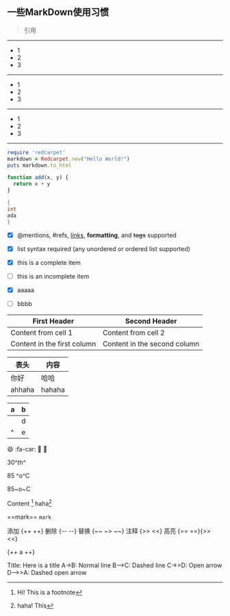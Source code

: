 一些MarkDown使用习惯
---
>引用
---
- 1
- 2
- 3
---
* 1
* 2
* 3
---
+ 1
+ 2
+ 3
---
```ruby
require 'redcarpet'
markdown = Redcarpet.new("Hello World!")
puts markdown.to_html
```
```javascript {.class1 .class}
function add(x, y) {
  return x + y
}
```

```java {.line-numbers} 
{
int
ada
}
```

- [x] @mentions, #refs, [links](), **formatting**, and <del>tags</del> supported
- [x] list syntax required (any unordered or ordered list supported)
- [x] this is a complete item
- [ ] this is an incomplete item

- [x] aaaaa
- [ ] bbbb

First Header | Second Header
------------ | -------------
Content from cell 1 | Content from cell 2
Content in the first column | Content in the second column

表头  | 内容
---- |----
你好|哈哈
ahhaha |hahaha 


|a   |  b|
|----|----|
|   |d|
|^  |e|


:smile:
:fa-car:
:boy:
:girl:

30^th^


85 ^o^C

85~o~C

Content [^1]
haha[^2]

[^1]: Hi! This is a footnote
[^2]:haha! This

==mark==
`mark`


添加 {++ ++}
删除 {-- --}
替换 {~~ ~> ~~}
注释 {>> <<}
高亮 {== ==}{>> <<}

{++ a ++}


Title: Here is a title
A->B: Normal line
B-->C: Dashed line
C->>D: Open arrow
D-->>A: Dashed open arrow
